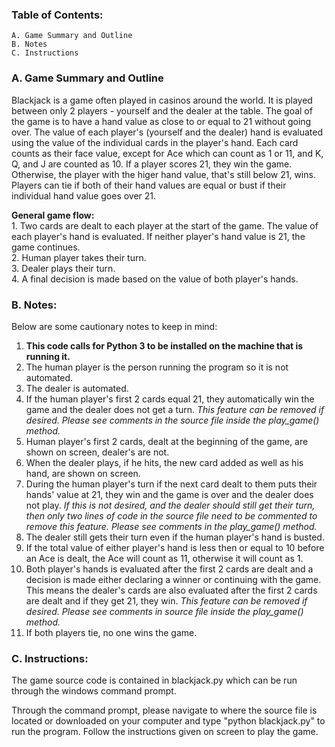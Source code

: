 ### Table of Contents:
    A. Game Summary and Outline
    B. Notes
    C. Instructions
    
### A. Game Summary and Outline
Blackjack is a game often played in casinos around the world. It is played between only 2 players - yourself and the dealer at the table. The goal of the game is to have a hand value as close to or equal to 21 without going over. The value of each player's (yourself and the dealer) hand is evaluated using the value of the individual cards in the player's hand. Each card counts as their face value, except for Ace which can count as 1 or 11, and K, Q, and J are counted as 10. If a player scores 21, they win the game. Otherwise, the player with the higer hand value, that's still below 21, wins. Players can tie if both of their hand values are equal or bust if their individual hand value goes over 21.

  **General game flow:**  
          1. Two cards are dealt to each player at the start of the game. The value of each player's hand is evaluated. If neither player's hand value is 21, the game continues.  
	  2. Human player takes their turn.  
	  3. Dealer plays their turn.   
	  4. A final decision is made based on the value of both player's hands.  

### B. Notes:
Below are some cautionary notes to keep in mind: 
1. **This code calls for Python 3 to be installed on the machine that is running it.**
2. The human player is the person running the program so it is not automated. 
3. The dealer is automated.
4. If the human player's first 2 cards equal 21, they automatically win the game and the dealer does not get a turn. 
		  _This feature can be removed if desired. Please see comments in the source file inside the play_game() method._  
5. Human player's first 2 cards, dealt at the beginning of the game, are shown on screen, dealer's are not. 
6. When the dealer plays, if he hits, the new card added as well as his hand, are shown on screen.
7. During the human player's turn if the next card dealt to them puts their hands' value at 21, they win and the game is over and the dealer does not play. 
		  _If this is not desired, and the dealer should still get their turn, then only two lines of code in the source file         need to be commented to remove this feature. Please see comments in the play_game() method._  
8. The dealer still gets their turn even if the human player's hand is busted.
9. If the total value of either player's hand is less then or equal to 10 before an Ace is dealt, the Ace will count as 
	11, otherwise it will count as 1.
10. Both player's hands is evaluated after the first 2 cards are dealt and a decision is made either declaring a winner or continuing with the game. This means the dealer's cards are also evaluated after the first 2 cards are dealt and if they get 21, they win.
		  _This feature can be removed if desired. Please see comments in source file inside the play_game() method._  
11. If both players tie, no one wins the game.

### C. Instructions:
The game source code is contained in blackjack.py which can be run through the windows command prompt.

Through the command prompt, please navigate to where the source file is located or downloaded on your computer and type "python blackjack.py" to run the program. Follow the instructions given on screen to play the game.
